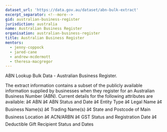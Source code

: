 ```yaml
---
dataset_url: 'https://data.gov.au/dataset/abn-bulk-extract'
excerpt_separator: <!--more-->
gid: australian-business-register
jurisdiction: australia
name: Australian Business Register
organisation: australian-business-register
title: Australian Business Register
mentors:
  - jenny-coppock
  - jared-cane
  - andrew-mcdermott
  - theresa-macgregor
---
```


ABN Lookup Bulk Data - Australian Business Register.

<!--more-->

The extract information contains a subset of the publicly available information supplied by businesses when they register for an Australian Business Number (ABN). Current details for the following attributes are available: 
â¢ ABN 
â¢ ABN Status and Date 
â¢ Entity Type 
â¢ Legal Name 
â¢ Business Name(s) 
â¢ Trading Name(s) 
â¢ State and Postcode of Main Business Location 
â¢ ACN/ARBN 
â¢ GST Status and Registration Date 
â¢ Deductible Gift Recipient Status and Dates